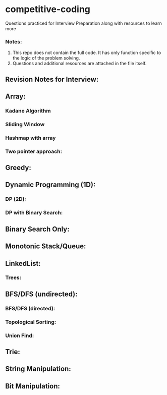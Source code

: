 # competitive-coding
Questions practiced for Interview Preparation along with resources to learn more

### Notes:
1. This repo does not contain the full code. It has only function specific to the logic of the problem solving.
2. Questions and additional resources are attached in the file itself.


## Revision Notes for Interview:
## Array:
### Kadane Algorithm
### Sliding Window
### Hashmap with array
### Two pointer approach:
## Greedy:
## Dynamic Programming (1D):
### DP (2D):
### DP with Binary Search:
## Binary Search Only:
## Monotonic Stack/Queue:
## LinkedList:
### Trees:
## BFS/DFS (undirected):
### BFS/DFS (directed):
### Topological Sorting:
### Union Find:
## Trie:
## String Manipulation:
## Bit Manipulation:
